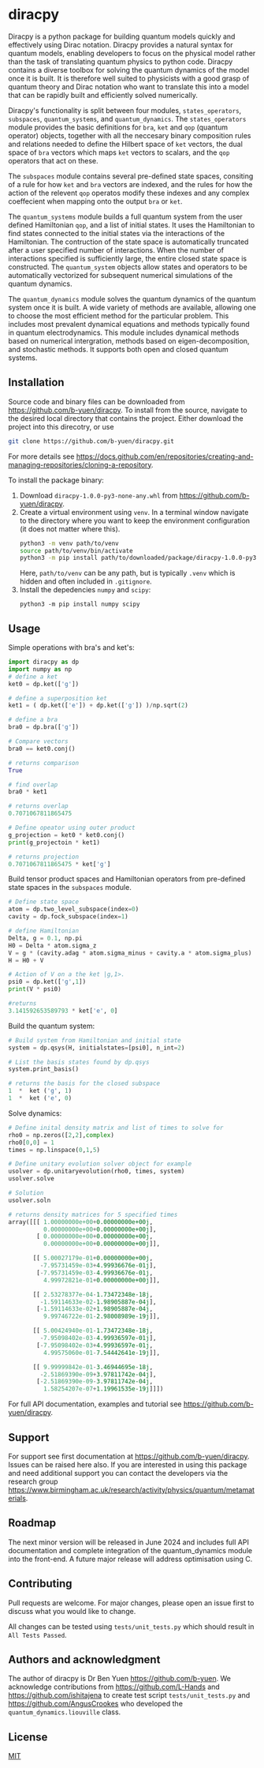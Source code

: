 # diracpy

Diracpy is a python package for building quantum models quickly and effectively using Dirac notation. Diracpy provides a natural syntax for quantum models, enabling developers to focus on the physical model rather than the task of translating quantum physics to python code. Diracpy contains a diverse toolbox for solving the quantum dynamics of the model once it is built. It is therefore well suited to physicists with a good grasp of quantum theory and Dirac notation who want to translate this into a model that can be rapidly built and efficiently solved numerically.

Diracpy's functionality is split between four modules, `states_operators`, `subspaces`, `quantum_systems`, and `quantum_dynamics`. The `states_operators` module provides the basic definitions for `bra`, `ket` and `qop` (quantum operator) objects, together with all the neccesary binary composition rules and relations needed to define the Hilbert space of `ket` vectors, the dual space of `bra` vectors which maps `ket` vectors to scalars, and the `qop` operators that act on these. 

The `subspaces` module contains several pre-defined state spaces, consiting of a rule for how `ket` and `bra` vectors are indexed, and the rules for how the action of the relevent `qop` operatos modify these indexes and any complex coeffecient when mapping onto the output `bra` or `ket`.

The `quantum_systems` module builds a full quantum system from the user defined Hamiltonian `qop`, and a list of initial states. It uses the Hamiltonian to find states connected to the initial states via the interactions of the Hamiltonian. The contruction of the state space is automatically truncated after a user specified number of interactions. When the number of interactions specified is sufficiently large, the entire closed state space is constructed. The `quantum_system` objects allow states and operators to be automatically vectorized for subsequent numerical simulations of the quantum dynamics.

The `quantum_dynamics` module solves the quantum dynamics of the quantum system once it is built. A wide variety of methods are available, allowing one to choose the most efficient method for the particular problem. This includes most prevalent dynamical equations and methods typically found in quantum electrodynamics. This module includes dynamical methods based on numerical intergration, methods based on eigen-decomposition, and stochastic methods. It supports both open and closed quantum systems.

## Installation

Source code and binary files can be downloaded from <https://github.com/b-yuen/diracpy>. To install from the source, navigate to the desired local directory that contains the project. Either download the project into this direcotry, or use

```bash
git clone https://github.com/b-yuen/diracpy.git
```

For more details see <https://docs.github.com/en/repositories/creating-and-managing-repositories/cloning-a-repository>.

To install the package binary:
1. Download `diracpy-1.0.0-py3-none-any.whl` from <https://github.com/b-yuen/diracpy>.
2. Create a virtual environment using `venv`. In a terminal window navigate to the directory where you want to keep the environment configuration (it does not matter where this). 
    ```bash
    python3 -m venv path/to/venv
    source path/to/venv/bin/activate
    python3 -m pip install path/to/downloaded/package/diracpy-1.0.0-py3-none-any.whl
    ```
    Here, `path/to/venv` can be any path, but is typically `.venv` which is hidden and often included in `.gitignore`.
3. Install the depedencies `numpy` and `scipy`:
    ```
    python3 -m pip install numpy scipy
    ```
    
## Usage

Simple operations with bra's and ket's:

```python
import diracpy as dp
import numpy as np
# define a ket
ket0 = dp.ket(['g'])

# define a superposition ket
ket1 = ( dp.ket(['e']) + dp.ket(['g']) )/np.sqrt(2)

# define a bra
bra0 = dp.bra(['g'])

# Compare vectors
bra0 == ket0.conj()

# returns comparison
True

# find overlap
bra0 * ket1

# returns overlap
0.7071067811865475

# Define opeator using outer product
g_projection = ket0 * ket0.conj()
print(g_projectoin * ket1)

# returns projection
0.7071067811865475 * ket['g']

```

Build tensor product spaces and Hamiltonian operators from pre-defined state spaces in the `subspaces` module.

```python
# Define state space
atom = dp.two_level_subspace(index=0)
cavity = dp.fock_subspace(index=1)

# define Hamiltonian
Delta, g = 0.1, np.pi
H0 = Delta * atom.sigma_z
V = g * (cavity.adag * atom.sigma_minus + cavity.a * atom.sigma_plus)
H = H0 + V

# Action of V on a the ket |g,1>.
psi0 = dp.ket(['g',1])
print(V * psi0)

#returns
3.141592653589793 * ket['e', 0]
```

Build the quantum system:

```python
# Build system from Hamiltonian and initial state
system = dp.qsys(H, initialstates=[psi0], n_int=2)

# List the basis states found by dp.qsys
system.print_basis()

# returns the basis for the closed subspace
1  *  ket ('g', 1)
1  *  ket ('e', 0)
```

Solve dynamics:

```Python
# Define inital density matrix and list of times to solve for
rho0 = np.zeros([2,2],complex)
rho0[0,0] = 1
times = np.linspace(0,1,5)

# Define unitary evolution solver object for example
usolver = dp.unitaryevolution(rho0, times, system)
usolver.solve

# Solution
usolver.soln

# returns density matrices for 5 specified times
array([[[ 1.00000000e+00+0.00000000e+00j,
          0.00000000e+00+0.00000000e+00j],
        [ 0.00000000e+00+0.00000000e+00j,
          0.00000000e+00+0.00000000e+00j]],

       [[ 5.00027179e-01+0.00000000e+00j,
         -7.95731459e-03+4.99936676e-01j],
        [-7.95731459e-03-4.99936676e-01j,
          4.99972821e-01+0.00000000e+00j]],

       [[ 2.53278377e-04-1.73472348e-18j,
         -1.59114633e-02-1.98905887e-04j],
        [-1.59114633e-02+1.98905887e-04j,
          9.99746722e-01-2.98008989e-19j]],

       [[ 5.00424940e-01-1.73472348e-18j,
         -7.95098402e-03-4.99936597e-01j],
        [-7.95098402e-03+4.99936597e-01j,
          4.99575060e-01-7.54442641e-19j]],

       [[ 9.99999842e-01-3.46944695e-18j,
         -2.51869390e-09+3.97811742e-04j],
        [-2.51869390e-09-3.97811742e-04j,
          1.58254207e-07+1.19961535e-19j]]])

```

For full API documentation, examples and tutorial see <https://github.com/b-yuen/diracpy>.

## Support

For support see first documentation at <https://github.com/b-yuen/diracpy>. Issues can be raised here also. If you are interested in using this package and need additional support you can contact the developers via the research group <https://www.birmingham.ac.uk/research/activity/physics/quantum/metamaterials>.

## Roadmap

The next minor version will be released in June 2024 and includes full API documentation and complete integration of the quantum_dynamics module into the front-end. A future major release will address optimisation using C.

## Contributing

Pull requests are welcome. For major changes, please open an issue first
to discuss what you would like to change.

All changes can be tested using `tests/unit_tests.py` which should result in `All Tests Passed`.


## Authors and acknowledgment

The author of diracpy is Dr Ben Yuen <https://github.com/b-yuen>. We acknowledge contributions from <https://github.com/L-Hands> and <https://github.com/ishitajena> to create test script `tests/unit_tests.py` and <https://github.com/AngusCrookes> who developed the `quantum_dynamics.liouville` class.

## License

[MIT](https://choosealicense.com/licenses/mit/)
